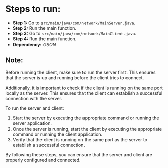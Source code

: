 # Steps to run:

- **Step 1:** Go to `src/main/java/com/network/MainServer.java`.
- **Step 2:** Run the main function.
- **Step 3:** Go to `src/main/java/com/network/MainClient.java`.
- **Step 4:** Run the main function.
- **Dependency:** _GSON_

## Note:
Before running the client, make sure to run the server first. This ensures that the server is up and running before the client tries to connect.

Additionally, it is important to check if the client is running on the same port locally as the server. This ensures that the client can establish a successful connection with the server.

To run the server and client:

1. Start the server by executing the appropriate command or running the server application.
2. Once the server is running, start the client by executing the appropriate command or running the client application.
3. Verify that the client is running on the same port as the server to establish a successful connection.

By following these steps, you can ensure that the server and client are properly configured and connected.
